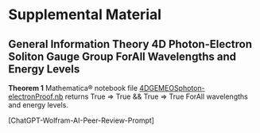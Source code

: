 # Supplemental Material
## General Information Theory 4D Photon-Electron Soliton Gauge Group ForAll Wavelengths and Energy Levels

**Theorem 1** Mathematica® notebook file [4DGEMEOSphoton-electronProof.nb](https://github.com/ehounder/npjGeneralInformationTheory/blob/main/4DGEMEOSphoton-electronProof.nb) returns True => True && True => True ForAll wavelengths and energy levels.

[ChatGPT-Wolfram-AI-Peer-Review-Prompt]
